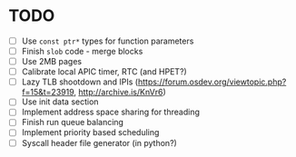# TODO

- [ ] Use `const ptr*` types for function parameters
- [ ] Finish `slob` code - merge blocks
- [ ] Use 2MB pages
- [ ] Calibrate local APIC timer, RTC (and HPET?)
- [ ] Lazy TLB shootdown and IPIs (https://forum.osdev.org/viewtopic.php?f=15&t=23919, http://archive.is/KnVr6)
- [ ] Use init data section
- [ ] Implement address space sharing for threading
- [ ] Finish run queue balancing
- [ ] Implement priority based scheduling
- [ ] Syscall header file generator (in python?)
